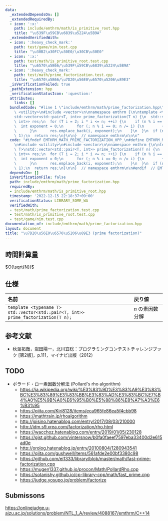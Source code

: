 ```yaml
---
data:
  _extendedDependsOn: []
  _extendedRequiredBy:
  - icon: ':x:'
    path: include/emthrm/math/is_primitive_root.hpp
    title: "\u539F\u59CB\u6839\u5224\u5B9A"
  _extendedVerifiedWith:
  - icon: ':heavy_check_mark:'
    path: test/game/nim.test.cpp
    title: "\u30B2\u30FC\u30E0/\u30CB\u30E0"
  - icon: ':x:'
    path: test/math/is_primitive_root.test.cpp
    title: "\u6570\u5B66/\u539F\u59CB\u6839\u5224\u5B9A"
  - icon: ':heavy_check_mark:'
    path: test/math/prime_factorization.test.cpp
    title: "\u6570\u5B66/\u7D20\u56E0\u6570\u5206\u89E3"
  _isVerificationFailed: true
  _pathExtension: hpp
  _verificationStatusIcon: ':question:'
  attributes:
    links: []
  bundledCode: "#line 1 \"include/emthrm/math/prime_factorization.hpp\"\n\n\n\n#include\
    \ <utility>\n#include <vector>\n\nnamespace emthrm {\n\ntemplate <typename T>\n\
    std::vector<std::pair<T, int>> prime_factorization(T n) {\n  std::vector<std::pair<T,\
    \ int>> res;\n  for (T i = 2; i * i <= n; ++i) {\n    if (n % i == 0) {\n    \
    \  int exponent = 0;\n      for (; n % i == 0; n /= i) {\n        ++exponent;\n\
    \      }\n      res.emplace_back(i, exponent);\n    }\n  }\n  if (n > 1) res.emplace_back(n,\
    \ 1);\n  return res;\n}\n\n}  // namespace emthrm\n\n\n"
  code: "#ifndef EMTHRM_MATH_PRIME_FACTORIZATION_HPP_\n#define EMTHRM_MATH_PRIME_FACTORIZATION_HPP_\n\
    \n#include <utility>\n#include <vector>\n\nnamespace emthrm {\n\ntemplate <typename\
    \ T>\nstd::vector<std::pair<T, int>> prime_factorization(T n) {\n  std::vector<std::pair<T,\
    \ int>> res;\n  for (T i = 2; i * i <= n; ++i) {\n    if (n % i == 0) {\n    \
    \  int exponent = 0;\n      for (; n % i == 0; n /= i) {\n        ++exponent;\n\
    \      }\n      res.emplace_back(i, exponent);\n    }\n  }\n  if (n > 1) res.emplace_back(n,\
    \ 1);\n  return res;\n}\n\n}  // namespace emthrm\n\n#endif  // EMTHRM_MATH_PRIME_FACTORIZATION_HPP_\n"
  dependsOn: []
  isVerificationFile: false
  path: include/emthrm/math/prime_factorization.hpp
  requiredBy:
  - include/emthrm/math/is_primitive_root.hpp
  timestamp: '2022-12-15 22:18:37+09:00'
  verificationStatus: LIBRARY_SOME_WA
  verifiedWith:
  - test/math/prime_factorization.test.cpp
  - test/math/is_primitive_root.test.cpp
  - test/game/nim.test.cpp
documentation_of: include/emthrm/math/prime_factorization.hpp
layout: document
title: "\u7D20\u56E0\u6570\u5206\u89E3 (prime factorization)"
---
```



## 時間計算量

$O(\sqrt{N})$


## 仕様

|名前|戻り値|
|:--|:--|
|`template <typename T>`<br>`std::vector<std::pair<T, int>> prime_factorization(T n);`|$n$ の素因数分解|


## 参考文献

- 秋葉拓哉，岩田陽一，北川宜稔：プログラミングコンテストチャレンジブック \[第2版\]，p.111，マイナビ出版（2012）


## TODO

- ポラード・ロー素因数分解法 (Pollard's rho algorithm)
  - https://ja.wikipedia.org/wiki/%E3%83%9D%E3%83%A9%E3%83%BC%E3%83%89%E3%83%BB%E3%83%AD%E3%83%BC%E7%B4%A0%E5%9B%A0%E6%95%B0%E5%88%86%E8%A7%A3%E6%B3%95
  - https://qiita.com/Kiri8128/items/eca965fe86ea5f4cbb98
  - https://mathtrain.jp/rhoalgorithm
  - http://joisino.hatenablog.com/entry/2017/08/03/210000
  - http://idm.s9.xrea.com/factorization/rho.html
  - https://wacchoz.hatenablog.com/entry/2019/01/05/230128
  - https://gist.github.com/vintersnow/b0fa0faeef7597eba33400d2e615ad0e
  - http://orolog.hatenablog.jp/entry/20100804/1280943541
  - https://qiita.com/gushwell/items/561afde2e00bf3380c98
  - https://github.com/ei1333/library/blob/master/math/fast-prime-factorization.cpp
  - https://mugen1337.github.io/procon/Math/PollardRho.cpp
  - https://sotanishy.github.io/cp-library-cpp/math/fast_prime.cpp
  - https://judge.yosupo.jp/problem/factorize


## Submissons

https://onlinejudge.u-aizu.ac.jp/solutions/problem/NTL_1_A/review/4088167/emthrm/C++14
